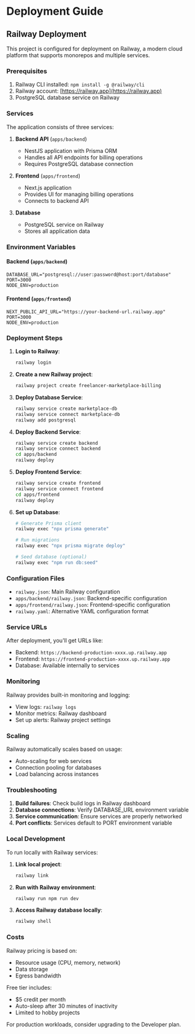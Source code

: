 # Deployment Guide

## Railway Deployment

This project is configured for deployment on Railway, a modern cloud platform that supports monorepos and multiple services.

### Prerequisites

1. Railway CLI installed: `npm install -g @railway/cli`
2. Railway account: [https://railway.app](https://railway.app)
3. PostgreSQL database service on Railway

### Services

The application consists of three services:

1. **Backend API** (`apps/backend`)
   - NestJS application with Prisma ORM
   - Handles all API endpoints for billing operations
   - Requires PostgreSQL database connection

2. **Frontend** (`apps/frontend`)
   - Next.js application
   - Provides UI for managing billing operations
   - Connects to backend API

3. **Database**
   - PostgreSQL service on Railway
   - Stores all application data

### Environment Variables

#### Backend (`apps/backend`)

```env
DATABASE_URL="postgresql://user:password@host:port/database"
PORT=3000
NODE_ENV=production
```

#### Frontend (`apps/frontend`)

```env
NEXT_PUBLIC_API_URL="https://your-backend-url.railway.app"
PORT=3000
NODE_ENV=production
```

### Deployment Steps

1. **Login to Railway**:

   ```bash
   railway login
   ```

2. **Create a new Railway project**:

   ```bash
   railway project create freelancer-marketplace-billing
   ```

3. **Deploy Database Service**:

   ```bash
   railway service create marketplace-db
   railway service connect marketplace-db
   railway add postgresql
   ```

4. **Deploy Backend Service**:

   ```bash
   railway service create backend
   railway service connect backend
   cd apps/backend
   railway deploy
   ```

5. **Deploy Frontend Service**:

   ```bash
   railway service create frontend
   railway service connect frontend
   cd apps/frontend
   railway deploy
   ```

6. **Set up Database**:

   ```bash
   # Generate Prisma client
   railway exec "npx prisma generate"

   # Run migrations
   railway exec "npx prisma migrate deploy"

   # Seed database (optional)
   railway exec "npm run db:seed"
   ```

### Configuration Files

- `railway.json`: Main Railway configuration
- `apps/backend/railway.json`: Backend-specific configuration
- `apps/frontend/railway.json`: Frontend-specific configuration
- `railway.yaml`: Alternative YAML configuration format

### Service URLs

After deployment, you'll get URLs like:

- Backend: `https://backend-production-xxxx.up.railway.app`
- Frontend: `https://frontend-production-xxxx.up.railway.app`
- Database: Available internally to services

### Monitoring

Railway provides built-in monitoring and logging:

- View logs: `railway logs`
- Monitor metrics: Railway dashboard
- Set up alerts: Railway project settings

### Scaling

Railway automatically scales based on usage:

- Auto-scaling for web services
- Connection pooling for databases
- Load balancing across instances

### Troubleshooting

1. **Build failures**: Check build logs in Railway dashboard
2. **Database connections**: Verify DATABASE_URL environment variable
3. **Service communication**: Ensure services are properly networked
4. **Port conflicts**: Services default to PORT environment variable

### Local Development

To run locally with Railway services:

1. **Link local project**:

   ```bash
   railway link
   ```

2. **Run with Railway environment**:

   ```bash
   railway run npm run dev
   ```

3. **Access Railway database locally**:
   ```bash
   railway shell
   ```

### Costs

Railway pricing is based on:

- Resource usage (CPU, memory, network)
- Data storage
- Egress bandwidth

Free tier includes:

- $5 credit per month
- Auto-sleep after 30 minutes of inactivity
- Limited to hobby projects

For production workloads, consider upgrading to the Developer plan.
